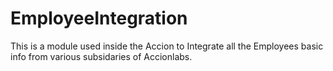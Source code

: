 # EmployeeIntegration
This is a module used inside the Accion to Integrate all the Employees basic info from various subsidaries of Accionlabs.
